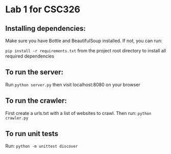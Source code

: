 # Lab 1 for CSC326

## Installing dependencies:
Make sure you have Bottle and BeautifulSoup installed.
If not, you can run:

```pip install -r requirements.txt```
from the project root directory to install all required dependencies  

## To run the server:
Run ``` python server.py ```
then visit localhost:8080 on your browser

## To run the crawler:
First create a urls.txt with a list of websites to crawl. Then run:
``` python crawler.py ```

## To run unit tests
Run: ``` python -m unittest discover ```
